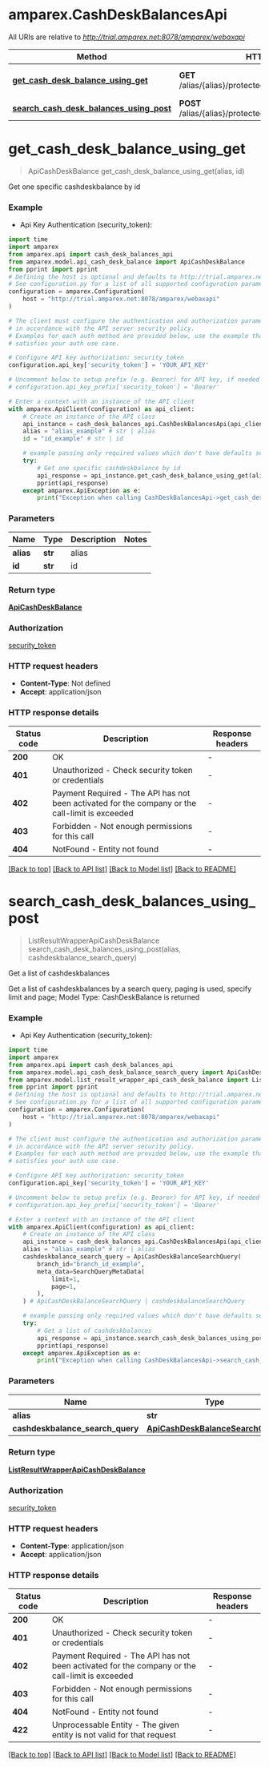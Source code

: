# amparex.CashDeskBalancesApi

All URIs are relative to *http://trial.amparex.net:8078/amparex/webaxapi*

Method | HTTP request | Description
------------- | ------------- | -------------
[**get_cash_desk_balance_using_get**](CashDeskBalancesApi.md#get_cash_desk_balance_using_get) | **GET** /alias/{alias}/protected/cashdeskbalances/{id} | Get one specific cashdeskbalance by id
[**search_cash_desk_balances_using_post**](CashDeskBalancesApi.md#search_cash_desk_balances_using_post) | **POST** /alias/{alias}/protected/cashdeskbalances/search | Get a list of cashdeskbalances


# **get_cash_desk_balance_using_get**
> ApiCashDeskBalance get_cash_desk_balance_using_get(alias, id)

Get one specific cashdeskbalance by id

### Example

* Api Key Authentication (security_token):

```python
import time
import amparex
from amparex.api import cash_desk_balances_api
from amparex.model.api_cash_desk_balance import ApiCashDeskBalance
from pprint import pprint
# Defining the host is optional and defaults to http://trial.amparex.net:8078/amparex/webaxapi
# See configuration.py for a list of all supported configuration parameters.
configuration = amparex.Configuration(
    host = "http://trial.amparex.net:8078/amparex/webaxapi"
)

# The client must configure the authentication and authorization parameters
# in accordance with the API server security policy.
# Examples for each auth method are provided below, use the example that
# satisfies your auth use case.

# Configure API key authorization: security_token
configuration.api_key['security_token'] = 'YOUR_API_KEY'

# Uncomment below to setup prefix (e.g. Bearer) for API key, if needed
# configuration.api_key_prefix['security_token'] = 'Bearer'

# Enter a context with an instance of the API client
with amparex.ApiClient(configuration) as api_client:
    # Create an instance of the API class
    api_instance = cash_desk_balances_api.CashDeskBalancesApi(api_client)
    alias = "alias_example" # str | alias
    id = "id_example" # str | id

    # example passing only required values which don't have defaults set
    try:
        # Get one specific cashdeskbalance by id
        api_response = api_instance.get_cash_desk_balance_using_get(alias, id)
        pprint(api_response)
    except amparex.ApiException as e:
        print("Exception when calling CashDeskBalancesApi->get_cash_desk_balance_using_get: %s\n" % e)
```


### Parameters

Name | Type | Description  | Notes
------------- | ------------- | ------------- | -------------
 **alias** | **str**| alias |
 **id** | **str**| id |

### Return type

[**ApiCashDeskBalance**](ApiCashDeskBalance.md)

### Authorization

[security_token](../README.md#security_token)

### HTTP request headers

 - **Content-Type**: Not defined
 - **Accept**: application/json


### HTTP response details

| Status code | Description | Response headers |
|-------------|-------------|------------------|
**200** | OK |  -  |
**401** | Unauthorized - Check security token or credentials |  -  |
**402** | Payment Required - The API has not been activated for the company or the call-limit is exceeded |  -  |
**403** | Forbidden - Not enough permissions for this call |  -  |
**404** | NotFound - Entity not found |  -  |

[[Back to top]](#) [[Back to API list]](../README.md#documentation-for-api-endpoints) [[Back to Model list]](../README.md#documentation-for-models) [[Back to README]](../README.md)

# **search_cash_desk_balances_using_post**
> ListResultWrapperApiCashDeskBalance search_cash_desk_balances_using_post(alias, cashdeskbalance_search_query)

Get a list of cashdeskbalances

Get a list of cashdeskbalances  by a search query, paging is used, specify limit and page; Model Type: CashDeskBalance is returned

### Example

* Api Key Authentication (security_token):

```python
import time
import amparex
from amparex.api import cash_desk_balances_api
from amparex.model.api_cash_desk_balance_search_query import ApiCashDeskBalanceSearchQuery
from amparex.model.list_result_wrapper_api_cash_desk_balance import ListResultWrapperApiCashDeskBalance
from pprint import pprint
# Defining the host is optional and defaults to http://trial.amparex.net:8078/amparex/webaxapi
# See configuration.py for a list of all supported configuration parameters.
configuration = amparex.Configuration(
    host = "http://trial.amparex.net:8078/amparex/webaxapi"
)

# The client must configure the authentication and authorization parameters
# in accordance with the API server security policy.
# Examples for each auth method are provided below, use the example that
# satisfies your auth use case.

# Configure API key authorization: security_token
configuration.api_key['security_token'] = 'YOUR_API_KEY'

# Uncomment below to setup prefix (e.g. Bearer) for API key, if needed
# configuration.api_key_prefix['security_token'] = 'Bearer'

# Enter a context with an instance of the API client
with amparex.ApiClient(configuration) as api_client:
    # Create an instance of the API class
    api_instance = cash_desk_balances_api.CashDeskBalancesApi(api_client)
    alias = "alias_example" # str | alias
    cashdeskbalance_search_query = ApiCashDeskBalanceSearchQuery(
        branch_id="branch_id_example",
        meta_data=SearchQueryMetaData(
            limit=1,
            page=1,
        ),
    ) # ApiCashDeskBalanceSearchQuery | cashdeskbalanceSearchQuery

    # example passing only required values which don't have defaults set
    try:
        # Get a list of cashdeskbalances
        api_response = api_instance.search_cash_desk_balances_using_post(alias, cashdeskbalance_search_query)
        pprint(api_response)
    except amparex.ApiException as e:
        print("Exception when calling CashDeskBalancesApi->search_cash_desk_balances_using_post: %s\n" % e)
```


### Parameters

Name | Type | Description  | Notes
------------- | ------------- | ------------- | -------------
 **alias** | **str**| alias |
 **cashdeskbalance_search_query** | [**ApiCashDeskBalanceSearchQuery**](ApiCashDeskBalanceSearchQuery.md)| cashdeskbalanceSearchQuery |

### Return type

[**ListResultWrapperApiCashDeskBalance**](ListResultWrapperApiCashDeskBalance.md)

### Authorization

[security_token](../README.md#security_token)

### HTTP request headers

 - **Content-Type**: application/json
 - **Accept**: application/json


### HTTP response details

| Status code | Description | Response headers |
|-------------|-------------|------------------|
**200** | OK |  -  |
**401** | Unauthorized - Check security token or credentials |  -  |
**402** | Payment Required - The API has not been activated for the company or the call-limit is exceeded |  -  |
**403** | Forbidden - Not enough permissions for this call |  -  |
**404** | NotFound - Entity not found |  -  |
**422** | Unprocessable Entity - The given entity is not valid for that request |  -  |

[[Back to top]](#) [[Back to API list]](../README.md#documentation-for-api-endpoints) [[Back to Model list]](../README.md#documentation-for-models) [[Back to README]](../README.md)

